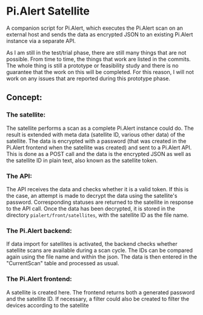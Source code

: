 # Pi.Alert Satellite
A companion script for Pi.Alert, which executes the Pi.Alert scan on an external host and sends the data as encrypted JSON to an existing Pi.Alert instance via a separate API.

As I am still in the test/trial phase, there are still many things that are not possible. From time to time, the things that work are listed in the commits. 
The whole thing is still a prototype or feasibility study and there is no guarantee that the work on this will be completed. For this reason, I will not work on any issues that are reported during this prototype phase.

## Concept:

### The satellite:
The satellite performs a scan as a complete Pi.Alert instance could do. The result is extended with meta data (satellite ID, various other data) of the satellite. The data is encrypted with a password (that was created in the Pi.Alert frontend when the satellite was created) and sent to a Pi.Alert API. This is done as a POST call and the data is the encrypted JSON as well as the satellite ID in plain text, also known as the satellite token.

### The API:
The API receives the data and checks whether it is a valid token. If this is the case, an attempt is made to decrypt the data using the satellite's password. Corresponding statuses are returned to the satellite in response to the API call. Once the data has been decrypted, it is stored in the directory `pialert/front/satellites`, with the satellite ID as the file name.

### The Pi.Alert backend:
If data import for satellites is activated, the backend checks whether satellite scans are available during a scan cycle. The IDs can be compared again using the file name and within the json. The data is then entered in the "CurrentScan" table and processed as usual.

### The Pi.Alert frontend:
A satellite is created here. The frontend returns both a generated password and the satellite ID. If necessary, a filter could also be created to filter the devices according to the satellite 

